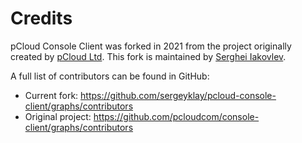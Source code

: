 # Credits

pCloud Console Client was forked in 2021 from the project originally created
by [pCloud Ltd](https://github.com/pcloudcom). This fork is maintained  by
[Serghei Iakovlev](https://github.com/sergeyklay).

A full list of contributors can be found in GitHub:

* Current fork: https://github.com/sergeyklay/pcloud-console-client/graphs/contributors
* Original project: https://github.com/pcloudcom/console-client/graphs/contributors
